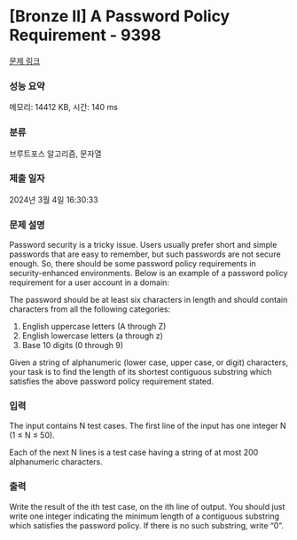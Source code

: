 # [Bronze II] A Password Policy Requirement - 9398 

[문제 링크](https://www.acmicpc.net/problem/9398) 

### 성능 요약

메모리: 14412 KB, 시간: 140 ms

### 분류

브루트포스 알고리즘, 문자열

### 제출 일자

2024년 3월 4일 16:30:33

### 문제 설명

<p>Password security is a tricky issue. Users usually prefer short and simple passwords that are easy to remember, but such passwords are not secure enough. So, there should be some password policy requirements in security-enhanced environments. Below is an example of a password policy requirement for a user account in a domain:</p>

<p>The password should be at least six characters in length and should contain characters from all the following categories:</p>

<ol>
	<li>English uppercase letters (A through Z)</li>
	<li>English lowercase letters (a through z)</li>
	<li>Base 10 digits (0 through 9)</li>
</ol>

<p>Given a string of alphanumeric (lower case, upper case, or digit) characters, your task is to find the length of its shortest contiguous substring which satisfies the above password policy requirement stated. </p>

### 입력 

 <p>The input contains N test cases. The first line of the input has one integer N (1 ≤ N ≤ 50).</p>

<p>Each of the next N lines is a test case having a string of at most 200 alphanumeric characters.</p>

### 출력 

 <p>Write the result of the ith test case, on the ith line of output. You should just write one integer indicating the minimum length of a contiguous substring which satisfies the password policy. If there is no such substring, write “0”.</p>

